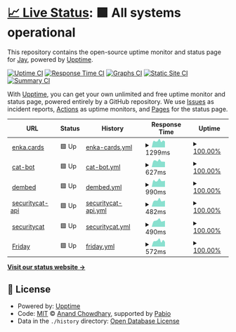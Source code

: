 # [📈 Live Status](https://status.jayxtq.xyz): <!--live status--> **🟩 All systems operational**

This repository contains the open-source uptime monitor and status page for [Jay](https://jxtq.moe), powered by [Upptime](https://github.com/upptime/upptime).

[![Uptime CI](https://github.com/JayXTQ/uptime/workflows/Uptime%20CI/badge.svg)](https://github.com/JayXTQ/uptime/actions?query=workflow%3A%22Uptime+CI%22)
[![Response Time CI](https://github.com/JayXTQ/uptime/workflows/Response%20Time%20CI/badge.svg)](https://github.com/JayXTQ/uptime/actions?query=workflow%3A%22Response+Time+CI%22)
[![Graphs CI](https://github.com/JayXTQ/uptime/workflows/Graphs%20CI/badge.svg)](https://github.com/JayXTQ/uptime/actions?query=workflow%3A%22Graphs+CI%22)
[![Static Site CI](https://github.com/JayXTQ/uptime/workflows/Static%20Site%20CI/badge.svg)](https://github.com/JayXTQ/uptime/actions?query=workflow%3A%22Static+Site+CI%22)
[![Summary CI](https://github.com/JayXTQ/uptime/workflows/Summary%20CI/badge.svg)](https://github.com/JayXTQ/uptime/actions?query=workflow%3A%22Summary+CI%22)

With [Upptime](https://upptime.js.org), you can get your own unlimited and free uptime monitor and status page, powered entirely by a GitHub repository. We use [Issues](https://github.com/JayXTQ/uptime/issues) as incident reports, [Actions](https://github.com/JayXTQ/uptime/actions) as uptime monitors, and [Pages](https://status.jxtq.moe) for the status page.

<!--start: status pages-->
<!-- This summary is generated by Upptime (https://github.com/upptime/upptime) -->
<!-- Do not edit this manually, your changes will be overwritten -->
<!-- prettier-ignore -->
| URL | Status | History | Response Time | Uptime |
| --- | ------ | ------- | ------------- | ------ |
| <img alt="" src="https://icons.duckduckgo.com/ip3/cards.enka.network.ico" height="13"> [enka.cards](https://cards.enka.network) | 🟩 Up | [enka-cards.yml](https://github.com/LumiFae/uptime/commits/HEAD/history/enka-cards.yml) | <details><summary><img alt="Response time graph" src="./graphs/enka-cards/response-time-week.png" height="20"> 1299ms</summary><br><a href="https://status.jxtq.moe/history/enka-cards"><img alt="Response time 1254" src="https://img.shields.io/endpoint?url=https%3A%2F%2Fraw.githubusercontent.com%2FLumiFae%2Fuptime%2FHEAD%2Fapi%2Fenka-cards%2Fresponse-time.json"></a><br><a href="https://status.jxtq.moe/history/enka-cards"><img alt="24-hour response time 1179" src="https://img.shields.io/endpoint?url=https%3A%2F%2Fraw.githubusercontent.com%2FLumiFae%2Fuptime%2FHEAD%2Fapi%2Fenka-cards%2Fresponse-time-day.json"></a><br><a href="https://status.jxtq.moe/history/enka-cards"><img alt="7-day response time 1299" src="https://img.shields.io/endpoint?url=https%3A%2F%2Fraw.githubusercontent.com%2FLumiFae%2Fuptime%2FHEAD%2Fapi%2Fenka-cards%2Fresponse-time-week.json"></a><br><a href="https://status.jxtq.moe/history/enka-cards"><img alt="30-day response time 1220" src="https://img.shields.io/endpoint?url=https%3A%2F%2Fraw.githubusercontent.com%2FLumiFae%2Fuptime%2FHEAD%2Fapi%2Fenka-cards%2Fresponse-time-month.json"></a><br><a href="https://status.jxtq.moe/history/enka-cards"><img alt="1-year response time 1254" src="https://img.shields.io/endpoint?url=https%3A%2F%2Fraw.githubusercontent.com%2FLumiFae%2Fuptime%2FHEAD%2Fapi%2Fenka-cards%2Fresponse-time-year.json"></a></details> | <details><summary><a href="https://status.jxtq.moe/history/enka-cards">100.00%</a></summary><a href="https://status.jxtq.moe/history/enka-cards"><img alt="All-time uptime 99.99%" src="https://img.shields.io/endpoint?url=https%3A%2F%2Fraw.githubusercontent.com%2FLumiFae%2Fuptime%2FHEAD%2Fapi%2Fenka-cards%2Fuptime.json"></a><br><a href="https://status.jxtq.moe/history/enka-cards"><img alt="24-hour uptime 100.00%" src="https://img.shields.io/endpoint?url=https%3A%2F%2Fraw.githubusercontent.com%2FLumiFae%2Fuptime%2FHEAD%2Fapi%2Fenka-cards%2Fuptime-day.json"></a><br><a href="https://status.jxtq.moe/history/enka-cards"><img alt="7-day uptime 100.00%" src="https://img.shields.io/endpoint?url=https%3A%2F%2Fraw.githubusercontent.com%2FLumiFae%2Fuptime%2FHEAD%2Fapi%2Fenka-cards%2Fuptime-week.json"></a><br><a href="https://status.jxtq.moe/history/enka-cards"><img alt="30-day uptime 100.00%" src="https://img.shields.io/endpoint?url=https%3A%2F%2Fraw.githubusercontent.com%2FLumiFae%2Fuptime%2FHEAD%2Fapi%2Fenka-cards%2Fuptime-month.json"></a><br><a href="https://status.jxtq.moe/history/enka-cards"><img alt="1-year uptime 99.99%" src="https://img.shields.io/endpoint?url=https%3A%2F%2Fraw.githubusercontent.com%2FLumiFae%2Fuptime%2FHEAD%2Fapi%2Fenka-cards%2Fuptime-year.json"></a></details>
| <img alt="" src="https://icons.duckduckgo.com/ip3/catbot.jxtq.moe.ico" height="13"> [cat-bot](https://catbot.jxtq.moe) | 🟩 Up | [cat-bot.yml](https://github.com/LumiFae/uptime/commits/HEAD/history/cat-bot.yml) | <details><summary><img alt="Response time graph" src="./graphs/cat-bot/response-time-week.png" height="20"> 627ms</summary><br><a href="https://status.jxtq.moe/history/cat-bot"><img alt="Response time 535" src="https://img.shields.io/endpoint?url=https%3A%2F%2Fraw.githubusercontent.com%2FLumiFae%2Fuptime%2FHEAD%2Fapi%2Fcat-bot%2Fresponse-time.json"></a><br><a href="https://status.jxtq.moe/history/cat-bot"><img alt="24-hour response time 534" src="https://img.shields.io/endpoint?url=https%3A%2F%2Fraw.githubusercontent.com%2FLumiFae%2Fuptime%2FHEAD%2Fapi%2Fcat-bot%2Fresponse-time-day.json"></a><br><a href="https://status.jxtq.moe/history/cat-bot"><img alt="7-day response time 627" src="https://img.shields.io/endpoint?url=https%3A%2F%2Fraw.githubusercontent.com%2FLumiFae%2Fuptime%2FHEAD%2Fapi%2Fcat-bot%2Fresponse-time-week.json"></a><br><a href="https://status.jxtq.moe/history/cat-bot"><img alt="30-day response time 580" src="https://img.shields.io/endpoint?url=https%3A%2F%2Fraw.githubusercontent.com%2FLumiFae%2Fuptime%2FHEAD%2Fapi%2Fcat-bot%2Fresponse-time-month.json"></a><br><a href="https://status.jxtq.moe/history/cat-bot"><img alt="1-year response time 535" src="https://img.shields.io/endpoint?url=https%3A%2F%2Fraw.githubusercontent.com%2FLumiFae%2Fuptime%2FHEAD%2Fapi%2Fcat-bot%2Fresponse-time-year.json"></a></details> | <details><summary><a href="https://status.jxtq.moe/history/cat-bot">100.00%</a></summary><a href="https://status.jxtq.moe/history/cat-bot"><img alt="All-time uptime 99.94%" src="https://img.shields.io/endpoint?url=https%3A%2F%2Fraw.githubusercontent.com%2FLumiFae%2Fuptime%2FHEAD%2Fapi%2Fcat-bot%2Fuptime.json"></a><br><a href="https://status.jxtq.moe/history/cat-bot"><img alt="24-hour uptime 100.00%" src="https://img.shields.io/endpoint?url=https%3A%2F%2Fraw.githubusercontent.com%2FLumiFae%2Fuptime%2FHEAD%2Fapi%2Fcat-bot%2Fuptime-day.json"></a><br><a href="https://status.jxtq.moe/history/cat-bot"><img alt="7-day uptime 100.00%" src="https://img.shields.io/endpoint?url=https%3A%2F%2Fraw.githubusercontent.com%2FLumiFae%2Fuptime%2FHEAD%2Fapi%2Fcat-bot%2Fuptime-week.json"></a><br><a href="https://status.jxtq.moe/history/cat-bot"><img alt="30-day uptime 100.00%" src="https://img.shields.io/endpoint?url=https%3A%2F%2Fraw.githubusercontent.com%2FLumiFae%2Fuptime%2FHEAD%2Fapi%2Fcat-bot%2Fuptime-month.json"></a><br><a href="https://status.jxtq.moe/history/cat-bot"><img alt="1-year uptime 99.94%" src="https://img.shields.io/endpoint?url=https%3A%2F%2Fraw.githubusercontent.com%2FLumiFae%2Fuptime%2FHEAD%2Fapi%2Fcat-bot%2Fuptime-year.json"></a></details>
| <img alt="" src="https://icons.duckduckgo.com/ip3/dembed.page.ico" height="13"> [dembed](https://dembed.page) | 🟩 Up | [dembed.yml](https://github.com/LumiFae/uptime/commits/HEAD/history/dembed.yml) | <details><summary><img alt="Response time graph" src="./graphs/dembed/response-time-week.png" height="20"> 990ms</summary><br><a href="https://status.jxtq.moe/history/dembed"><img alt="Response time 1010" src="https://img.shields.io/endpoint?url=https%3A%2F%2Fraw.githubusercontent.com%2FLumiFae%2Fuptime%2FHEAD%2Fapi%2Fdembed%2Fresponse-time.json"></a><br><a href="https://status.jxtq.moe/history/dembed"><img alt="24-hour response time 958" src="https://img.shields.io/endpoint?url=https%3A%2F%2Fraw.githubusercontent.com%2FLumiFae%2Fuptime%2FHEAD%2Fapi%2Fdembed%2Fresponse-time-day.json"></a><br><a href="https://status.jxtq.moe/history/dembed"><img alt="7-day response time 990" src="https://img.shields.io/endpoint?url=https%3A%2F%2Fraw.githubusercontent.com%2FLumiFae%2Fuptime%2FHEAD%2Fapi%2Fdembed%2Fresponse-time-week.json"></a><br><a href="https://status.jxtq.moe/history/dembed"><img alt="30-day response time 960" src="https://img.shields.io/endpoint?url=https%3A%2F%2Fraw.githubusercontent.com%2FLumiFae%2Fuptime%2FHEAD%2Fapi%2Fdembed%2Fresponse-time-month.json"></a><br><a href="https://status.jxtq.moe/history/dembed"><img alt="1-year response time 1010" src="https://img.shields.io/endpoint?url=https%3A%2F%2Fraw.githubusercontent.com%2FLumiFae%2Fuptime%2FHEAD%2Fapi%2Fdembed%2Fresponse-time-year.json"></a></details> | <details><summary><a href="https://status.jxtq.moe/history/dembed">100.00%</a></summary><a href="https://status.jxtq.moe/history/dembed"><img alt="All-time uptime 99.98%" src="https://img.shields.io/endpoint?url=https%3A%2F%2Fraw.githubusercontent.com%2FLumiFae%2Fuptime%2FHEAD%2Fapi%2Fdembed%2Fuptime.json"></a><br><a href="https://status.jxtq.moe/history/dembed"><img alt="24-hour uptime 100.00%" src="https://img.shields.io/endpoint?url=https%3A%2F%2Fraw.githubusercontent.com%2FLumiFae%2Fuptime%2FHEAD%2Fapi%2Fdembed%2Fuptime-day.json"></a><br><a href="https://status.jxtq.moe/history/dembed"><img alt="7-day uptime 100.00%" src="https://img.shields.io/endpoint?url=https%3A%2F%2Fraw.githubusercontent.com%2FLumiFae%2Fuptime%2FHEAD%2Fapi%2Fdembed%2Fuptime-week.json"></a><br><a href="https://status.jxtq.moe/history/dembed"><img alt="30-day uptime 100.00%" src="https://img.shields.io/endpoint?url=https%3A%2F%2Fraw.githubusercontent.com%2FLumiFae%2Fuptime%2FHEAD%2Fapi%2Fdembed%2Fuptime-month.json"></a><br><a href="https://status.jxtq.moe/history/dembed"><img alt="1-year uptime 99.98%" src="https://img.shields.io/endpoint?url=https%3A%2F%2Fraw.githubusercontent.com%2FLumiFae%2Fuptime%2FHEAD%2Fapi%2Fdembed%2Fuptime-year.json"></a></details>
| <img alt="" src="https://icons.duckduckgo.com/ip3/api.securitycat.app.ico" height="13"> [securitycat-api](https://api.securitycat.app) | 🟩 Up | [securitycat-api.yml](https://github.com/LumiFae/uptime/commits/HEAD/history/securitycat-api.yml) | <details><summary><img alt="Response time graph" src="./graphs/securitycat-api/response-time-week.png" height="20"> 482ms</summary><br><a href="https://status.jxtq.moe/history/securitycat-api"><img alt="Response time 502" src="https://img.shields.io/endpoint?url=https%3A%2F%2Fraw.githubusercontent.com%2FLumiFae%2Fuptime%2FHEAD%2Fapi%2Fsecuritycat-api%2Fresponse-time.json"></a><br><a href="https://status.jxtq.moe/history/securitycat-api"><img alt="24-hour response time 471" src="https://img.shields.io/endpoint?url=https%3A%2F%2Fraw.githubusercontent.com%2FLumiFae%2Fuptime%2FHEAD%2Fapi%2Fsecuritycat-api%2Fresponse-time-day.json"></a><br><a href="https://status.jxtq.moe/history/securitycat-api"><img alt="7-day response time 482" src="https://img.shields.io/endpoint?url=https%3A%2F%2Fraw.githubusercontent.com%2FLumiFae%2Fuptime%2FHEAD%2Fapi%2Fsecuritycat-api%2Fresponse-time-week.json"></a><br><a href="https://status.jxtq.moe/history/securitycat-api"><img alt="30-day response time 481" src="https://img.shields.io/endpoint?url=https%3A%2F%2Fraw.githubusercontent.com%2FLumiFae%2Fuptime%2FHEAD%2Fapi%2Fsecuritycat-api%2Fresponse-time-month.json"></a><br><a href="https://status.jxtq.moe/history/securitycat-api"><img alt="1-year response time 502" src="https://img.shields.io/endpoint?url=https%3A%2F%2Fraw.githubusercontent.com%2FLumiFae%2Fuptime%2FHEAD%2Fapi%2Fsecuritycat-api%2Fresponse-time-year.json"></a></details> | <details><summary><a href="https://status.jxtq.moe/history/securitycat-api">100.00%</a></summary><a href="https://status.jxtq.moe/history/securitycat-api"><img alt="All-time uptime 100.00%" src="https://img.shields.io/endpoint?url=https%3A%2F%2Fraw.githubusercontent.com%2FLumiFae%2Fuptime%2FHEAD%2Fapi%2Fsecuritycat-api%2Fuptime.json"></a><br><a href="https://status.jxtq.moe/history/securitycat-api"><img alt="24-hour uptime 100.00%" src="https://img.shields.io/endpoint?url=https%3A%2F%2Fraw.githubusercontent.com%2FLumiFae%2Fuptime%2FHEAD%2Fapi%2Fsecuritycat-api%2Fuptime-day.json"></a><br><a href="https://status.jxtq.moe/history/securitycat-api"><img alt="7-day uptime 100.00%" src="https://img.shields.io/endpoint?url=https%3A%2F%2Fraw.githubusercontent.com%2FLumiFae%2Fuptime%2FHEAD%2Fapi%2Fsecuritycat-api%2Fuptime-week.json"></a><br><a href="https://status.jxtq.moe/history/securitycat-api"><img alt="30-day uptime 100.00%" src="https://img.shields.io/endpoint?url=https%3A%2F%2Fraw.githubusercontent.com%2FLumiFae%2Fuptime%2FHEAD%2Fapi%2Fsecuritycat-api%2Fuptime-month.json"></a><br><a href="https://status.jxtq.moe/history/securitycat-api"><img alt="1-year uptime 100.00%" src="https://img.shields.io/endpoint?url=https%3A%2F%2Fraw.githubusercontent.com%2FLumiFae%2Fuptime%2FHEAD%2Fapi%2Fsecuritycat-api%2Fuptime-year.json"></a></details>
| <img alt="" src="https://icons.duckduckgo.com/ip3/securitycat.app.ico" height="13"> [securitycat](https://securitycat.app) | 🟩 Up | [securitycat.yml](https://github.com/LumiFae/uptime/commits/HEAD/history/securitycat.yml) | <details><summary><img alt="Response time graph" src="./graphs/securitycat/response-time-week.png" height="20"> 490ms</summary><br><a href="https://status.jxtq.moe/history/securitycat"><img alt="Response time 505" src="https://img.shields.io/endpoint?url=https%3A%2F%2Fraw.githubusercontent.com%2FLumiFae%2Fuptime%2FHEAD%2Fapi%2Fsecuritycat%2Fresponse-time.json"></a><br><a href="https://status.jxtq.moe/history/securitycat"><img alt="24-hour response time 471" src="https://img.shields.io/endpoint?url=https%3A%2F%2Fraw.githubusercontent.com%2FLumiFae%2Fuptime%2FHEAD%2Fapi%2Fsecuritycat%2Fresponse-time-day.json"></a><br><a href="https://status.jxtq.moe/history/securitycat"><img alt="7-day response time 490" src="https://img.shields.io/endpoint?url=https%3A%2F%2Fraw.githubusercontent.com%2FLumiFae%2Fuptime%2FHEAD%2Fapi%2Fsecuritycat%2Fresponse-time-week.json"></a><br><a href="https://status.jxtq.moe/history/securitycat"><img alt="30-day response time 473" src="https://img.shields.io/endpoint?url=https%3A%2F%2Fraw.githubusercontent.com%2FLumiFae%2Fuptime%2FHEAD%2Fapi%2Fsecuritycat%2Fresponse-time-month.json"></a><br><a href="https://status.jxtq.moe/history/securitycat"><img alt="1-year response time 505" src="https://img.shields.io/endpoint?url=https%3A%2F%2Fraw.githubusercontent.com%2FLumiFae%2Fuptime%2FHEAD%2Fapi%2Fsecuritycat%2Fresponse-time-year.json"></a></details> | <details><summary><a href="https://status.jxtq.moe/history/securitycat">100.00%</a></summary><a href="https://status.jxtq.moe/history/securitycat"><img alt="All-time uptime 100.00%" src="https://img.shields.io/endpoint?url=https%3A%2F%2Fraw.githubusercontent.com%2FLumiFae%2Fuptime%2FHEAD%2Fapi%2Fsecuritycat%2Fuptime.json"></a><br><a href="https://status.jxtq.moe/history/securitycat"><img alt="24-hour uptime 100.00%" src="https://img.shields.io/endpoint?url=https%3A%2F%2Fraw.githubusercontent.com%2FLumiFae%2Fuptime%2FHEAD%2Fapi%2Fsecuritycat%2Fuptime-day.json"></a><br><a href="https://status.jxtq.moe/history/securitycat"><img alt="7-day uptime 100.00%" src="https://img.shields.io/endpoint?url=https%3A%2F%2Fraw.githubusercontent.com%2FLumiFae%2Fuptime%2FHEAD%2Fapi%2Fsecuritycat%2Fuptime-week.json"></a><br><a href="https://status.jxtq.moe/history/securitycat"><img alt="30-day uptime 100.00%" src="https://img.shields.io/endpoint?url=https%3A%2F%2Fraw.githubusercontent.com%2FLumiFae%2Fuptime%2FHEAD%2Fapi%2Fsecuritycat%2Fuptime-month.json"></a><br><a href="https://status.jxtq.moe/history/securitycat"><img alt="1-year uptime 100.00%" src="https://img.shields.io/endpoint?url=https%3A%2F%2Fraw.githubusercontent.com%2FLumiFae%2Fuptime%2FHEAD%2Fapi%2Fsecuritycat%2Fuptime-year.json"></a></details>
| <img alt="" src="https://icons.duckduckgo.com/ip3/friday.jxtq.moe.ico" height="13"> [Friday](https://friday.jxtq.moe) | 🟩 Up | [friday.yml](https://github.com/LumiFae/uptime/commits/HEAD/history/friday.yml) | <details><summary><img alt="Response time graph" src="./graphs/friday/response-time-week.png" height="20"> 572ms</summary><br><a href="https://status.jxtq.moe/history/friday"><img alt="Response time 560" src="https://img.shields.io/endpoint?url=https%3A%2F%2Fraw.githubusercontent.com%2FLumiFae%2Fuptime%2FHEAD%2Fapi%2Ffriday%2Fresponse-time.json"></a><br><a href="https://status.jxtq.moe/history/friday"><img alt="24-hour response time 453" src="https://img.shields.io/endpoint?url=https%3A%2F%2Fraw.githubusercontent.com%2FLumiFae%2Fuptime%2FHEAD%2Fapi%2Ffriday%2Fresponse-time-day.json"></a><br><a href="https://status.jxtq.moe/history/friday"><img alt="7-day response time 572" src="https://img.shields.io/endpoint?url=https%3A%2F%2Fraw.githubusercontent.com%2FLumiFae%2Fuptime%2FHEAD%2Fapi%2Ffriday%2Fresponse-time-week.json"></a><br><a href="https://status.jxtq.moe/history/friday"><img alt="30-day response time 533" src="https://img.shields.io/endpoint?url=https%3A%2F%2Fraw.githubusercontent.com%2FLumiFae%2Fuptime%2FHEAD%2Fapi%2Ffriday%2Fresponse-time-month.json"></a><br><a href="https://status.jxtq.moe/history/friday"><img alt="1-year response time 560" src="https://img.shields.io/endpoint?url=https%3A%2F%2Fraw.githubusercontent.com%2FLumiFae%2Fuptime%2FHEAD%2Fapi%2Ffriday%2Fresponse-time-year.json"></a></details> | <details><summary><a href="https://status.jxtq.moe/history/friday">100.00%</a></summary><a href="https://status.jxtq.moe/history/friday"><img alt="All-time uptime 99.96%" src="https://img.shields.io/endpoint?url=https%3A%2F%2Fraw.githubusercontent.com%2FLumiFae%2Fuptime%2FHEAD%2Fapi%2Ffriday%2Fuptime.json"></a><br><a href="https://status.jxtq.moe/history/friday"><img alt="24-hour uptime 100.00%" src="https://img.shields.io/endpoint?url=https%3A%2F%2Fraw.githubusercontent.com%2FLumiFae%2Fuptime%2FHEAD%2Fapi%2Ffriday%2Fuptime-day.json"></a><br><a href="https://status.jxtq.moe/history/friday"><img alt="7-day uptime 100.00%" src="https://img.shields.io/endpoint?url=https%3A%2F%2Fraw.githubusercontent.com%2FLumiFae%2Fuptime%2FHEAD%2Fapi%2Ffriday%2Fuptime-week.json"></a><br><a href="https://status.jxtq.moe/history/friday"><img alt="30-day uptime 100.00%" src="https://img.shields.io/endpoint?url=https%3A%2F%2Fraw.githubusercontent.com%2FLumiFae%2Fuptime%2FHEAD%2Fapi%2Ffriday%2Fuptime-month.json"></a><br><a href="https://status.jxtq.moe/history/friday"><img alt="1-year uptime 99.96%" src="https://img.shields.io/endpoint?url=https%3A%2F%2Fraw.githubusercontent.com%2FLumiFae%2Fuptime%2FHEAD%2Fapi%2Ffriday%2Fuptime-year.json"></a></details>

<!--end: status pages-->

[**Visit our status website →**](https://status.jayxtq.xyz)

## 📄 License

- Powered by: [Upptime](https://github.com/upptime/upptime)
- Code: [MIT](./LICENSE) © [Anand Chowdhary](https://anandchowdhary.com), supported by [Pabio](https://pabio.com)
- Data in the `./history` directory: [Open Database License](https://opendatacommons.org/licenses/odbl/1-0/)
